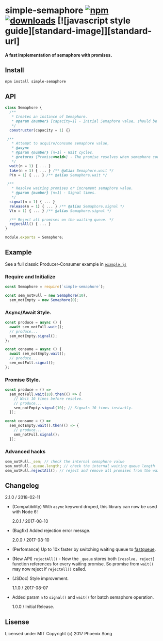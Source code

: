 # simple-semaphore [![npm][npm-image]][npm-url] [![downloads][downloads-image]][downloads-url] [![javascript style guide][standard-image]][standard-url]

[npm-image]: https://img.shields.io/npm/v/simple-semaphore.svg
[npm-url]: https://npmjs.org/package/simple-semaphore
[downloads-image]: https://img.shields.io/npm/dm/simple-semaphore.svg
[downloads-url]: https://npmjs.org/package/simple-semaphore

#### A fast implementation of semaphore with promises.

## Install

```bash
npm install simple-semaphore
```

## API

```javascript
class Semaphore {
  /**
   * Creates an instance of Semaphore.
   * @param {number} [capacity=1] - Initial Semaphore value, should be non-negative.
   */
  constructor(capacity = 1) {}

 /**
   * Attempt to acquire/consume semaphore value,
   * @async
   * @param {number} [n=1] - Wait cycles.
   * @returns {Promise<void>} - The promise resolves when semaphore condition passes.
   */
  wait(n = 1) { ... }
  take(n = 1) { ... } /** @alias Semaphore.wait */
  P(n = 1) { ... } /** @alias Semaphore.wait */

 /**
   * Resolve waiting promises or increment semaphore value.
   * @param {number} [n=1] - Signal times.
   */
  signal(n = 1) { ... }
  release(n = 1) { ... } /** @alias Semaphore.signal */
  V(n = 1) { ... } /** @alias Semaphore.signal */

  /** Reject all promises on the waiting queue. */
  rejectAll() { ... }
}

module.exports = Semaphore;
```

## Example

See a full classic Producer-Consumer example in [`example.js`](/example.js)

### Require and Initialize

```javascript
const Semaphore = require(`simple-semaphore`);

const sem_notFull = new Semaphore(10),
  sem_notEmpty = new Semaphore(0);
```

### Async/Await Style.

```javascript
const produce = async () {
  await sem_notFull.wait();
  // produce...
  sem_notEmpty.signal();
};

const consume = async () {
  await sem_notEmpty.wait();
  // produce...
  sem_notFull.signal();
};
```

### Promise Style.

```javascript
const produce = () =>
  sem_notFull.wait(10).then(() => {
    // Wait 10 times before resolve.
    // produce...
    sem_notEmpty.signal(10); // Signals 10 times instantly.
  });

const consume = () =>
  sem_notEmpty.wait().then(() => {
    // produce...
    sem_notFull.signal();
  });
```

### Advanced hacks

```javascript
sem_notFull._sem; // check the internal semaphore value
sem_notFull._queue.length; // check the internal waiting queue length
sem_notFull.rejectAll(); // reject and remove all promises from the waiting queue.
```

## Changelog

2.1.0 / 2018-02-11

* (Compatibility) With `async` keyword droped, this library can now be used with Node 6!

  2.0.1 / 2017-08-10

* (Bugfix) Added rejection error messge.

  2.0.0 / 2017-08-10

* (Perfomance) Up to 10x faster by switching waiting queue to [fastqueue](https://www.npmjs.com/package/fastqueue).

- (New API) `rejectAll()` - Now the `_queue` stores both `[resolve, reject]` function references for every waiting promise. So promise from `wait()` may now reject if `rejectAll()` called.

* (JSDoc) Style improvement.

  1.1.0 / 2017-08-07

* Added param `n` to `signal()` and `wait()` for batch semaphore operation.

  1.0.0 / Initial Release.

## Lisense

Licensed under MIT
Copyright (c) 2017 Phoenix Song
